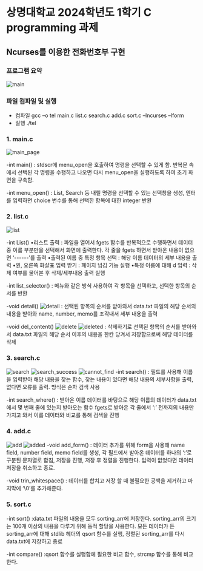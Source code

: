 # 상명대학교 2024학년도 1학기 C programming 과제
## Ncurses를 이용한 전화번호부 구현
### 프로그램 요약
![main](https://github.com/GhKTW/C-programming-PhoneBook-linux/blob/main/image/main.png)

### 파일 컴파일 및 실행
- 컴파일
  gcc –o tel main.c list.c search.c add.c sort.c –lncurses –lform
- 실행
  ./tel

### 1. main.c
![main_page](https://github.com/GhKTW/C-programming-PhoneBook-linux/blob/main/image/main_page.png)

-int main()
: stdscr에 menu_open을 호출하여 명령을 선택할 수 있게 함. 반복문 속에서 선택된 각 명령을 수행하고 나오면 다시 menu_open을 실행하도록 하여 초기 화면을 구축함.

-int menu_open()
: List, Search 등 내릴 명령을 선택할 수 있는 선택창을 생성, 엔터를 입력하면 choice 변수를 통해 선택한 항목에 대한 integer 반환

### 2. list.c
![list](https://github.com/GhKTW/C-programming-PhoneBook-linux/blob/main/image/lsit.png)

-int List()
•리스트 출력
	: 파일을 열어서 fgets 함수를 반복적으로 수행하면서 데이터 중 이름 부분만을 선택해서 화면에 출력한다.
각 줄을 fgets 하면서 받아온 내용이 없으면 ‘------’를 출력
•출력된 이름 중 특정 항목 선택
	: 해당 이름 데이터의 세부 내용을 출력
•왼, 오른쪽 화살표 입력 받기
	: 페이지 넘김 기능 실행
•특정 이름에 대해 d 입력
	: 삭제 여부를 물어본 후 삭제/세부내용 출력 실행

-int list_selector()
	: 메뉴와 같은 방식 사용하여 각 항목을 선택하고, 선택한 항목의 순서를 반환

-void detail()
![detail](https://github.com/GhKTW/C-programming-PhoneBook-linux/blob/main/image/detail.png)
	: 선택된 항목의 순서를 받아와서 data.txt 파일의 해당 순서의 내용을 받아와 name, number, memo를 조각내서 세부 내용을 출력

-void del_content()
![delete](https://github.com/GhKTW/C-programming-PhoneBook-linux/blob/main/image/delete.png)
![deleted](https://github.com/GhKTW/C-programming-PhoneBook-linux/blob/main/image/delete.png)
	: 삭제하기로 선택된 항목의 순서를 받아와서 data.txt 파일의 해당 순서 이후의 내용을 한칸 당겨서 저장함으로써 해당 데이터를 삭제

### 3. search.c
![search](https://github.com/GhKTW/C-programming-PhoneBook-linux/blob/main/image/search.png)
![search_success](https://github.com/GhKTW/C-programming-PhoneBook-linux/blob/main/image/search_success.png)
![cannot_find](https://github.com/GhKTW/C-programming-PhoneBook-linux/blob/main/image/cannot_find.png)
-int search()
	: 필드를 사용해 이름을 입력받아 해당 내용을 찾는 함수, 찾는 내용이 있다면 해당 내용의 세부사항을 출력, 없다면 오류를 출력. 방식은 순차 검색 사용

-int search_where()
	: 받아온 이름 데이터를 바탕으로 해당 이름의 데이터가 data.txt에서 몇 번째 줄에 있는지 받아오는 함수
fgets로 받아온 각 줄에서 ‘:’ 전까지의 내용만 가지고 와서 이름 데이터와 비교를 통해 검색을 진행

### 4. add.c
![add](https://github.com/GhKTW/C-programming-PhoneBook-linux/blob/main/image/add.png)
![added](https://github.com/GhKTW/C-programming-PhoneBook-linux/blob/main/image/added.png)
-void add_form()
	: 데이터 추가를 위해 form을 사용해 name field, number field, memo field를 생성, 각 필드에서 받아온 데이터를 하나의 ‘:’로 구분된 문자열로 합침, 저장을 진행, 저장 후 정렬을 진행한다.
 입력이 없었다면 데이터 저장을 취소하고 종료.

-void trin_whitespace()
	: 데이터를 합치고 저장 할 때 불필요한 공백을 제거하고 마지막에 ‘\0’를 추가해준다.


### 5. sort.c
-int sort()
	:data.txt 파일의 내용을 모두 sorting_arr에 저장한다. sorting_arr의 크기는 100개 이상의 내용을 다루기 위해 동적 할당을 사용한다.
 모든 데이터가 든 sorting_arr에 대해 stdlib 헤더의 qsort 함수를 실행, 정렬된 sorting_arr를 다시 data.txt에 저장하고 종료

-int compare()
	:qsort 함수를 실행함에 필요한 비교 함수, strcmp 함수를 통해 비교한다.
